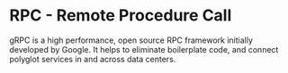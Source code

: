 # RPC - Remote Procedure Call

gRPC is a high performance, open source RPC framework initially developed by Google. It helps to eliminate boilerplate
code, and connect polyglot services in and across data centers.